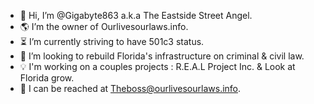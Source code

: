 - 👑 Hi, I’m @Gigabyte863 a.k.a The Eastside Street Angel.  
- 🌎 I’m the owner of Ourlivesourlaws.info. 
- ⏳ I’m currently striving to have 501c3 status.
- 📜 I’m looking to rebuild Florida's infrastructure on criminal & civil law.
- 💡 I'm working on a couples projects : R.E.A.L Project Inc. & Look at Florida grow.
- 📮 I can be reached at Theboss@ourlivesourlaws.info.


<!---
Gigabyte863/Gigabyte863 is a ✨ special ✨ repository because its `README.md` (this file) appears on your GitHub profile.
You can click the Preview link to take a look at your changes.
--->
